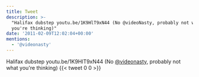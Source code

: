```yaml
---
title: Tweet
description: >-
  "Halifax dubstep youtu.be/1K9HlT9xN44 (No @videoNasty, probably not what
  you're thinking)"
date: '2011-02-09T12:02:04+00:00'
mentions:
  - '@videonasty'
---
```

Halifax dubstep youtu.be/1K9HlT9xN44 (No [@videonasty](https://twitter.com/@videonasty), probably not what you're thinking)
      {{< tweet 0 0 >}}
    
